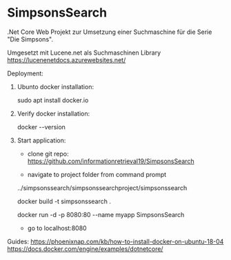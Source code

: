 # SimpsonsSearch

.Net Core Web Projekt zur Umsetzung einer Suchmaschine für die Serie "Die Simpsons".

Umgesetzt mit Lucene.net als Suchmaschinen Library  
https://lucenenetdocs.azurewebsites.net/

Deployment: 

1. Ubunto docker installation:

	  sudo apt install docker.io

2. Verify docker installation:

	  docker --version
  
3. Start application:
	- clone git repo: https://github.com/informationretrieval19/SimpsonsSearch	
  
	- navigate to project folder from command prompt 
  
    ../simpsonssearch/simpsonssearchproject/simpsonssearch
  
    docker build -t simpsonssearch .
    
    docker run -d -p 8080:80 --name myapp SimpsonsSearch
  
	- go to localhost:8080

Guides:
https://phoenixnap.com/kb/how-to-install-docker-on-ubuntu-18-04
https://docs.docker.com/engine/examples/dotnetcore/
